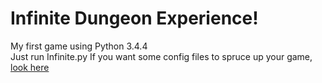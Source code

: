 # Infinite Dungeon Experience!
My first game using Python 3.4.4<br>
Just run Infinite.py
If you want some config files to spruce up your game, [look here](https://github.com/AlAtEX/Infinite_Dungeon_Experience_Mods)
